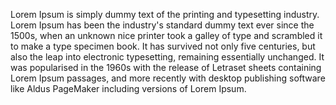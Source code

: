 Lorem Ipsum is simply dummy text of the printing and typesetting industry.
Lorem Ipsum has been the industry's standard dummy text ever since the
1500s, when an unknown nice
printer took a galley of type and scrambled it to make a type specimen book.
It has survived not only five centuries, but also the leap into electronic
typesetting,
remaining essentially unchanged. It was popularised in the 1960s with the
release of Letraset sheets containing Lorem Ipsum passages, and more
recently
with desktop publishing software like Aldus PageMaker including versions of Lorem Ipsum.